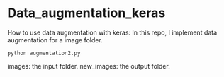 # Data_augmentation_keras
How to use data augmentation with keras:
In this repo, I implement data augmentation for a image folder.
```
python augmentation2.py
```
images: the input folder.
new_images: the output folder.
